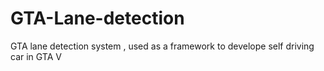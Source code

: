# GTA-Lane-detection
GTA lane detection system , used as a framework to develope self driving car in GTA V
